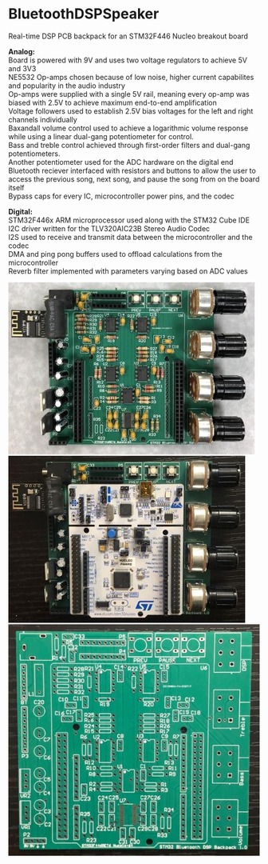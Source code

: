 # BluetoothDSPSpeaker  
Real-time DSP PCB backpack for an STM32F446 Nucleo breakout board   
  
**Analog:**  
Board is powered with 9V and uses two voltage regulators to achieve 5V and 3V3  
NE5532 Op-amps chosen because of low noise, higher current capabilites and popularity in the audio industry  
Op-amps were supplied with a single 5V rail, meaning every op-amp was biased with 2.5V to achieve maximum end-to-end amplification  
Voltage followers used to establish 2.5V bias voltages for the left and right channels individually  
Baxandall volume control used to achieve a logarithmic volume response while using a linear dual-gang potentiometer for control.  
Bass and treble control achieved through first-order filters and dual-gang potentiometers.  
Another potentiometer used for the ADC hardware on the digital end  
Bluetooth reciever interfaced with resistors and buttons to allow the user to access the previous song, next song, and pause the song from on the board itself  
Bypass caps for every IC, microcontroller power pins, and the codec  

**Digital:**  
STM32F446x ARM microprocessor used along with the STM32 Cube IDE  
I2C driver written for the TLV320AIC23B Stereo Audio Codec  
I2S used to receive and transmit data between the microcontroller and the codec  
DMA and ping pong buffers used to offload calculations from the microcontroller  
Reverb filter implemented with parameters varying based on ADC values  

![Assembled PCB](Photos/PCB_Assembled.JPG "ASse PCB")  
![Complete PCB](Photos/PCB_Final.JPG "Complete PCB")  
![Empty PCB](Photos/PCB_Raw.JPG "Empty PCB")  

